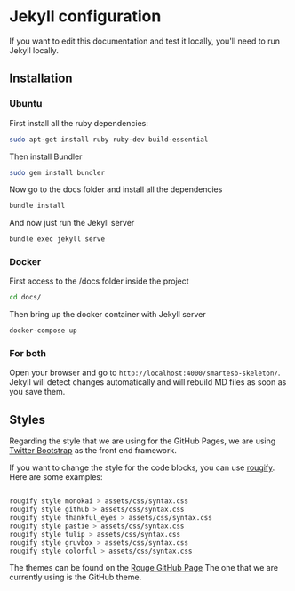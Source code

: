 # Jekyll configuration

If you want to edit this documentation and test it locally, you'll need to run Jekyll locally.

## Installation

### Ubuntu

First install all the ruby dependencies:

```bash
sudo apt-get install ruby ruby-dev build-essential
```

Then install Bundler

```bash
sudo gem install bundler
```

Now go to the docs folder and install all the dependencies

```bash
bundle install
```

And now just run the Jekyll server

```bash
bundle exec jekyll serve
```

### Docker

First access to the /docs folder inside the project
```bash
cd docs/
```

Then bring up the docker container with Jekyll server
```bash
docker-compose up
```

### For both

Open your browser and go to `http://localhost:4000/smartesb-skeleton/`. Jekyll will detect changes automatically and will rebuild MD files as soon as you save them.

## Styles

Regarding the style that we are using for the GitHub Pages, we are using [Twitter Bootstrap](https://getbootstrap.com/) as the front end framework.

If you want to change the style for the code blocks, you can use [rougify](https://github.com/jneen/rouge). Here are some examples:
```bash 

rougify style monokai > assets/css/syntax.css
rougify style github > assets/css/syntax.css
rougify style thankful_eyes > assets/css/syntax.css
rougify style pastie > assets/css/syntax.css
rougify style tulip > assets/css/syntax.css
rougify style gruvbox > assets/css/syntax.css
rougify style colorful > assets/css/syntax.css
```

The themes can be found on the [Rouge GitHub Page](https://github.com/jneen/rouge/tree/master/lib/rouge/themes)
The one that we are currently using is the GitHub theme. 